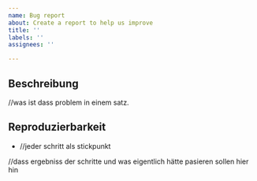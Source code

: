 ```yaml
---
name: Bug report
about: Create a report to help us improve
title: ''
labels: ''
assignees: ''

---
```


## Beschreibung
//was ist dass problem in einem satz.

## Reproduzierbarkeit
- //jeder schritt als stickpunkt

//dass ergebniss der schritte und was eigentlich hätte pasieren sollen hier hin
